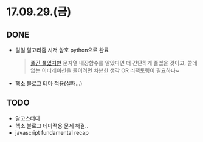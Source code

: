 # 17.09.29.(금)

## DONE
* 일일 알고리즘 시저 암호 python으로 완료
  > [풀긴 풀었지만](https://github.com/cmygray/TIL/blob/master/algorithms/caesar_code.ipynb) 문자열 내장함수를 알았다면 더 간단하게 풀었을 것이고, 쓸데없는 이터레이션을 줄이려면 차분한 생각 OR 리팩토링이 필요하다~
* 헥소 블로그 테마 적용(실패...)

## TODO
* 알고스터디
* 헥소 블로그 테마적용 문제 해결..
* javascript fundamental recap
